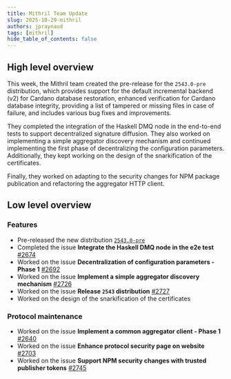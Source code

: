 ```yaml
---
title: Mithril Team Update
slug: 2025-10-29-mithril
authors: jpraynaud
tags: [mithril]
hide_table_of_contents: false
---
```


## High level overview

This week, the Mithril team created the pre-release for the `2543.0-pre` distribution, which provides support for the default incremental backend (v2) for Cardano database restoration, enhanced verification for Cardano database integrity, providing a list of tampered or missing files in case of failure, and includes various bug fixes and improvements.

They completed the integration of the Haskell DMQ node in the end-to-end tests to support decentralized signature diffusion. They also worked on implementing a simple aggregator discovery mechanism and continued implementing the first phase of decentralizing the configuration parameters. Additionally, they kept working on the design of the snarkification of the certificates.

Finally, they worked on adapting to the security changes for NPM package publication and refactoring the aggregator HTTP client.

## Low level overview

### Features

- Pre-released the new distribution [`2543.0-pre`](https://github.com/input-output-hk/mithril/releases/tag/2543.0-pre)
- Completed the issue **Integrate the Haskell DMQ node in the e2e test** [#2674](https://github.com/input-output-hk/mithril/issues/2674)
- Worked on the issue **Decentralization of configuration parameters - Phase 1** [#2692](https://github.com/input-output-hk/mithril/issues/2692)
- Worked on the issue **Implement a simple aggregator discovery mechanism** [#2726](https://github.com/input-output-hk/mithril/issues/2726)
- Worked on the issue **Release `2543` distribution** [#2727](https://github.com/input-output-hk/mithril/issues/2727)
- Worked on the design of the snarkification of the certificates

### Protocol maintenance

- Worked on the issue **Implement a common aggregator client - Phase 1** [#2640](https://github.com/input-output-hk/mithril/issues/2640)
- Worked on the issue **Enhance protocol security page on website** [#2703](https://github.com/input-output-hk/mithril/issues/2703)
- Worked on the issue **Support NPM security changes with trusted publisher tokens** [#2745](https://github.com/input-output-hk/mithril/issues/2745)
